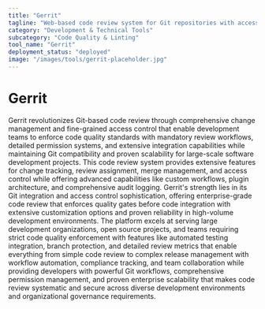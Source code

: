 ```yaml
---
title: "Gerrit"
tagline: "Web-based code review system for Git repositories with access control"
category: "Development & Technical Tools"
subcategory: "Code Quality & Linting"
tool_name: "Gerrit"
deployment_status: "deployed"
image: "/images/tools/gerrit-placeholder.jpg"
---
```


# Gerrit

Gerrit revolutionizes Git-based code review through comprehensive change management and fine-grained access control that enable development teams to enforce code quality standards with mandatory review workflows, detailed permission systems, and extensive integration capabilities while maintaining Git compatibility and proven scalability for large-scale software development projects. This code review system provides extensive features for change tracking, review assignment, merge management, and access control while offering advanced capabilities like custom workflows, plugin architecture, and comprehensive audit logging. Gerrit's strength lies in its Git integration and access control sophistication, offering enterprise-grade code review that enforces quality gates before code integration with extensive customization options and proven reliability in high-volume development environments. The platform excels at serving large development organizations, open source projects, and teams requiring strict code quality enforcement with features like automated testing integration, branch protection, and detailed review metrics that enable everything from simple code review to complex release management with workflow automation, compliance tracking, and team collaboration while providing developers with powerful Git workflows, comprehensive permission management, and proven enterprise scalability that makes code review systematic and secure across diverse development environments and organizational governance requirements.